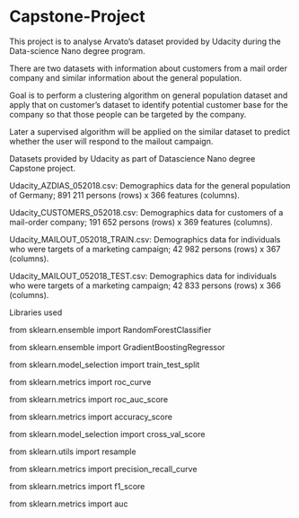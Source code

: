 # Capstone-Project

This project is to analyse Arvato’s dataset provided by Udacity during the Data-science Nano degree program. 

There are two datasets with information about customers from a mail order company and similar information about the general population.

Goal is to perform a clustering algorithm on general population dataset and apply that on customer’s dataset to identify potential customer base for the company so that those people can be targeted by the company.

Later a supervised algorithm will be applied on the similar dataset to predict whether the user will respond to the mailout campaign.

Datasets provided by Udacity as part of Datascience Nano degree Capstone project.

Udacity_AZDIAS_052018.csv: Demographics data for the general population of Germany; 891 211 persons (rows) x 366 features (columns).

Udacity_CUSTOMERS_052018.csv: Demographics data for customers of a mail-order company; 191 652 persons (rows) x 369 features (columns).

Udacity_MAILOUT_052018_TRAIN.csv: Demographics data for individuals who were targets of a marketing campaign; 42 982 persons (rows) x 367 (columns).

Udacity_MAILOUT_052018_TEST.csv: Demographics data for individuals who were targets of a marketing campaign; 42 833 persons (rows) x 366 (columns).

Libraries used

from sklearn.ensemble import RandomForestClassifier

from sklearn.ensemble import GradientBoostingRegressor

from sklearn.model_selection import train_test_split

from sklearn.metrics import roc_curve

from sklearn.metrics import roc_auc_score

from sklearn.metrics import accuracy_score

from sklearn.model_selection import cross_val_score

from sklearn.utils import resample

from sklearn.metrics import precision_recall_curve

from sklearn.metrics import f1_score

from sklearn.metrics import auc
